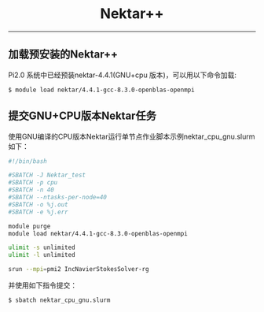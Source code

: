 # <center>Nektar++</center> 

-----

## 加载预安装的Nektar++

Pi2.0 系统中已经预装nektar-4.4.1(GNU+cpu 版本)，可以用以下命令加载: 

```
$ module load nektar/4.4.1-gcc-8.3.0-openblas-openmpi
```

## 提交GNU+CPU版本Nektar任务

使用GNU编译的CPU版本Nektar运行单节点作业脚本示例nektar_cpu_gnu.slurm如下：


```bash
#!/bin/bash

#SBATCH -J Nektar_test
#SBATCH -p cpu
#SBATCH -n 40
#SBATCH --ntasks-per-node=40
#SBATCH -o %j.out
#SBATCH -e %j.err

module purge
module load nektar/4.4.1-gcc-8.3.0-openblas-openmpi

ulimit -s unlimited
ulimit -l unlimited

srun --mpi=pmi2 IncNavierStokesSolver-rg
```

并使用如下指令提交：

```bash
$ sbatch nektar_cpu_gnu.slurm
```